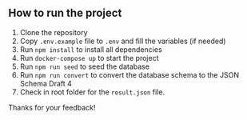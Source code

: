 ## How to run the project

1. Clone the repository
2. Copy `.env.example` file to `.env` and fill the variables (if needed)
3. Run `npm install` to install all dependencies
4. Run `docker-compose up` to start the project
5. Run `npm run seed` to seed the database
6. Run `npm run convert` to convert the database schema to the JSON Schema Draft 4
7. Check in root folder for the `result.json` file.

Thanks for your feedback!

